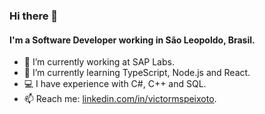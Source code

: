 ### Hi there 👋

#### I'm a Software Developer working in São Leopoldo, Brasil.

- 🏢 I’m currently working at SAP Labs.
- 🌱 I’m currently learning TypeScript, Node.js and React.
- 💻 I have experience with C#, C++ and SQL.  
- 📫 Reach me: [linkedin.com/in/victormspeixoto](https://www.linkedin.com/in/victormspeixoto/).

<!--
**victormsp/victormsp** is a ✨ _special_ ✨ repository because its `README.md` (this file) appears on your GitHub profile.

Here are some ideas to get you started:

- 🔭 I’m currently working on ...
- 🌱 I’m currently learning ...
- 👯 I’m looking to collaborate on ...
- 🤔 I’m looking for help with ...
- 💬 Ask me about ...
- 📫 How to reach me: ...
- 😄 Pronouns: ...
- ⚡ Fun fact: ...
-->
